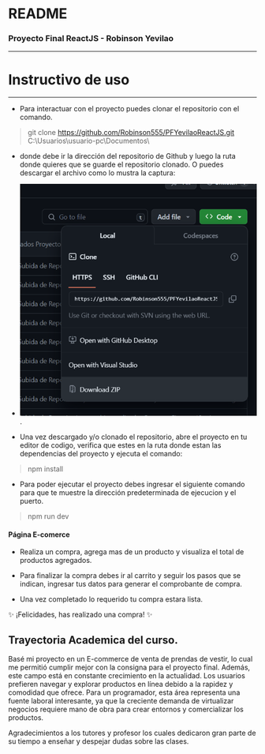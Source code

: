 README
=============

### Proyecto Final ReactJS - Robinson Yevilao
-------------

# Instructivo de uso
-------------


- Para interactuar con el proyecto puedes clonar el repositorio con el comando.
> git clone https://github.com/Robinson555/PFYevilaoReactJS.git C:\Usuarios\usuario-pc\Documentos\

- donde debe ir la dirección del repositorio de Github y luego la ruta donde quieres que se guarde el repositorio clonado. O puedes descargar el archivo como lo mustra la captura:

- ![](https://github.com/Robinson555/PFYevilaoReactJS/blob/main/public/Capturas/downloadzip.png).

- Una vez descargado y/o clonado el repositorio, abre el proyecto en tu editor de codigo, verifica que estes en la ruta donde estan las dependencias del proyecto y ejecuta el comando:
> npm install

- Para poder ejecutar el proyecto debes ingresar el siguiente comando para que te muestre la dirección predeterminada de ejecucion y el puerto.
> npm run dev



#### Página E-comerce


  - Realiza un compra, agrega mas de un producto y visualiza el total de productos agregados.

  - Para finalizar la compra debes ir al carrito y seguir los pasos que se indican, ingresar tus datos para generar el comprobante de compra.

  - Una vez completado lo requerido tu compra estara lista.

 ✨ ¡Felicidades, has realizado una compra! ✨



 Trayectoria Academica del curso.
-------------

Basé mi proyecto en un E-commerce de venta de prendas de vestir, lo cual me permitió cumplir mejor con la consigna para el proyecto final. Además, este campo está en constante crecimiento en la actualidad. Los usuarios prefieren navegar y explorar productos en línea debido a la rapidez y comodidad que ofrece. Para un programador, esta área representa una fuente laboral interesante, ya que la creciente demanda de virtualizar negocios requiere mano de obra para crear entornos y comercializar los productos.

 Agradecimientos a los tutores y profesor los cuales dedicaron gran parte de su tiempo a enseñar y despejar dudas sobre las clases.

